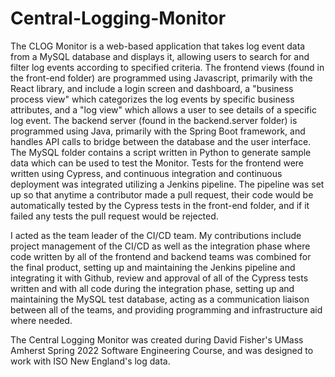 # Central-Logging-Monitor
The CLOG Monitor is a web-based application that takes log event data from a MySQL database and displays it, allowing users to search for and filter log events according
to specified criteria. The frontend views (found in the front-end folder) are programmed using Javascript, primarily with the React library, and include a login screen and
dashboard, a "business process view" which categorizes the log events by specific business attributes, and a "log view" which allows a user to see details of a specific
log event. The backend server (found in the backend.server folder) is programmed using Java, primarily with the Spring Boot framework, and handles API calls to bridge
between the database and the user interface. The MySQL folder contains a script written in Python to generate sample data which can be used to test the Monitor. Tests for
the frontend were written using Cypress, and continuous integration and continuous deployment was integrated utilizing a Jenkins pipeline. The pipeline was set up so that
anytime a contributor made a pull request, their code would be automatically tested by the Cypress tests in the front-end folder, and if it failed any tests the pull request
would be rejected.

I acted as the team leader of the CI/CD team. My contributions include project management of the CI/CD as well as the integration phase where code written by all of the 
frontend and backend teams was combined for the final product, setting up and maintaining the Jenkins pipeline and integrating it with Github, review and approval of all
of the Cypress tests written and with all code during the integration phase, setting up and maintaining the MySQL test database, acting as a communication liaison between
all of the teams, and providing programming and infrastructure aid where needed.

The Central Logging Monitor was created during David Fisher's UMass Amherst Spring 2022 Software Engineering Course, and was designed to work with ISO New England's log data.

